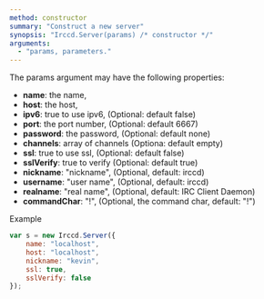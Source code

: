 ```yaml
---
method: constructor
summary: "Construct a new server"
synopsis: "Irccd.Server(params) /* constructor */"
arguments:
  - "params, parameters."
---
```


The params argument may have the following properties:

- **name**: the name,
- **host**: the host,
- **ipv6**: true to use ipv6, (Optional: default false)
- **port**: the port number, (Optional: default 6667)
- **password**: the password, (Optional: default none)
- **channels**: array of channels (Optiona: default empty)
- **ssl**: true to use ssl, (Optional: default false)
- **sslVerify**: true to verify (Optional: default true)
- **nickname**: "nickname", (Optional, default: irccd)
- **username**: "user name", (Optional, default: irccd)
- **realname**: "real name", (Optional, default: IRC Client Daemon)
- **commandChar**: "!", (Optional, the command char, default: "!")

Example

````javascript
var s = new Irccd.Server({
	name: "localhost",
	host: "localhost",
	nickname: "kevin",
	ssl: true,
	sslVerify: false
});
````
